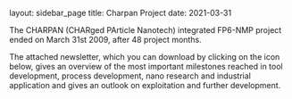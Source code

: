 layout: sidebar_page
title: Charpan Project
date: 2021-03-31

The CHARPAN (CHARged PArticle Nanotech) integrated FP6-NMP project ended on March 31st 2009, after 48 project months.
<!--break-->
The attached newsletter, which you can download by clicking on the icon below, gives an overview of the most important milestones reached in tool development, process development, nano research and
industrial application and gives an outlook on exploitation and further development.